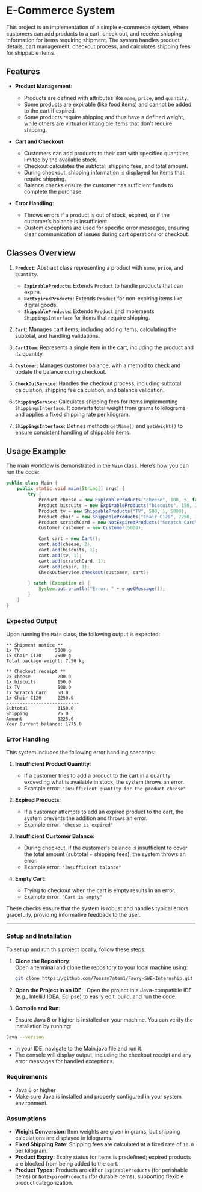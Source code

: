 # E-Commerce System

This project is an implementation of a simple e-commerce system, where customers can add products to a cart, check out, and receive shipping information for items requiring shipment. The system handles product details, cart management, checkout process, and calculates shipping fees for shippable items.

## Features

- **Product Management**:
    - Products are defined with attributes like `name`, `price`, and `quantity`.
    - Some products are expirable (like food items) and cannot be added to the cart if expired.
    - Some products require shipping and thus have a defined weight, while others are virtual or intangible items that don’t require shipping.

- **Cart and Checkout**:
    - Customers can add products to their cart with specified quantities, limited by the available stock.
    - Checkout calculates the subtotal, shipping fees, and total amount.
    - During checkout, shipping information is displayed for items that require shipping.
    - Balance checks ensure the customer has sufficient funds to complete the purchase.

- **Error Handling**:
    - Throws errors if a product is out of stock, expired, or if the customer’s balance is insufficient.
    - Custom exceptions are used for specific error messages, ensuring clear communication of issues during cart operations or checkout.

## Classes Overview

1. **`Product`**: Abstract class representing a product with `name`, `price`, and `quantity`.
    - **`ExpirableProducts`**: Extends `Product` to handle products that can expire.
    - **`NotExpiredProducts`**: Extends `Product` for non-expiring items like digital goods.
    - **`ShippableProducts`**: Extends `Product` and implements `ShippingsInterface` for items that require shipping.

2. **`Cart`**: Manages cart items, including adding items, calculating the subtotal, and handling validations.

3. **`CartItem`**: Represents a single item in the cart, including the product and its quantity.

4. **`Customer`**: Manages customer balance, with a method to check and update the balance during checkout.

5. **`CheckOutService`**: Handles the checkout process, including subtotal calculation, shipping fee calculation, and balance validation.

6. **`ShippingService`**: Calculates shipping fees for items implementing `ShippingsInterface`. It converts total weight from grams to kilograms and applies a fixed shipping rate per kilogram.

7. **`ShippingsInterface`**: Defines methods `getName()` and `getWeight()` to ensure consistent handling of shippable items.

## Usage Example

The main workflow is demonstrated in the `Main` class. Here’s how you can run the code:

```java
public class Main {
    public static void main(String[] args) {
        try {
            Product cheese = new ExpirableProducts("cheese", 100, 5, false);
            Product biscuits = new ExpirableProducts("biscuits", 150, 2, false);
            Product tv = new ShippableProducts("TV", 500, 1, 5000);
            Product chair = new ShippableProducts("Chair C120", 2250, 1, 2500);
            Product scratchCard = new NotExpiredProducts("Scratch Card", 50, 10);
            Customer customer = new Customer(5000);

            Cart cart = new Cart();
            cart.add(cheese, 2);
            cart.add(biscuits, 1);
            cart.add(tv, 1);
            cart.add(scratchCard, 1);
            cart.add(chair, 1);
            CheckOutService.checkout(customer, cart);

        } catch (Exception e) {
            System.out.println("Error: " + e.getMessage());
        }
    }
}

```

### Expected Output

Upon running the `Main` class, the following output is expected:

```plaintext
** Shipment notice **
1x TV             5000 g
1x Chair C120     2500 g
Total package weight: 7.50 kg

** Checkout receipt **
2x cheese          200.0
1x biscuits        150.0
1x TV              500.0
1x Scratch Card    50.0
1x Chair C120      2250.0
---------------------------
Subtotal           3150.0
Shipping           75.0
Amount             3225.0
Your Current balance: 1775.0

```
### Error Handling

This system includes the following error handling scenarios:

1. **Insufficient Product Quantity**: 
   - If a customer tries to add a product to the cart in a quantity exceeding what is available in stock, the system throws an error.
   - Example error: `"Insufficient quantity for the product cheese"`

2. **Expired Products**: 
   - If a customer attempts to add an expired product to the cart, the system prevents the addition and throws an error.
   - Example error: `"cheese is expired"`

3. **Insufficient Customer Balance**: 
   - During checkout, if the customer's balance is insufficient to cover the total amount (subtotal + shipping fees), the system throws an error.
   - Example error: `"Insufficient balance"`

4. **Empty Cart**: 
   - Trying to checkout when the cart is empty results in an error.
   - Example error: `"Cart is empty"`

These checks ensure that the system is robust and handles typical errors gracefully, providing informative feedback to the user.

---

### Setup and Installation

To set up and run this project locally, follow these steps:

1. **Clone the Repository**:  
   Open a terminal and clone the repository to your local machine using:
   ```bash
   git clone https://github.com/7ossam7atem1/Fawry-SWE-Internship.git
   ```
2. **Open the Project in an IDE**:
   -Open the project in a Java-compatible IDE (e.g., IntelliJ IDEA, Eclipse) to easily edit, build, and run the code.

3. **Compile and Run**:
- Ensure Java 8 or higher is installed on your machine. You can verify the installation by running: 
 ```bash
 Java --version
  ``` 
- In your IDE, navigate to the Main.java file and run it.
- The console will display output, including the checkout receipt and any error messages for handled exceptions.

### Requirements
- Java 8 or higher
- Make sure Java is installed and properly configured in your system environment.

### Assumptions

- **Weight Conversion**: Item weights are given in grams, but shipping calculations are displayed in kilograms.
- **Fixed Shipping Rate**: Shipping fees are calculated at a fixed rate of `10.0` per kilogram.
- **Product Expiry**: Expiry status for items is predefined; expired products are blocked from being added to the cart.
- **Product Types**: Products are either `ExpirableProducts` (for perishable items) or `NotExpiredProducts` (for durable items), supporting flexible product categorization.
